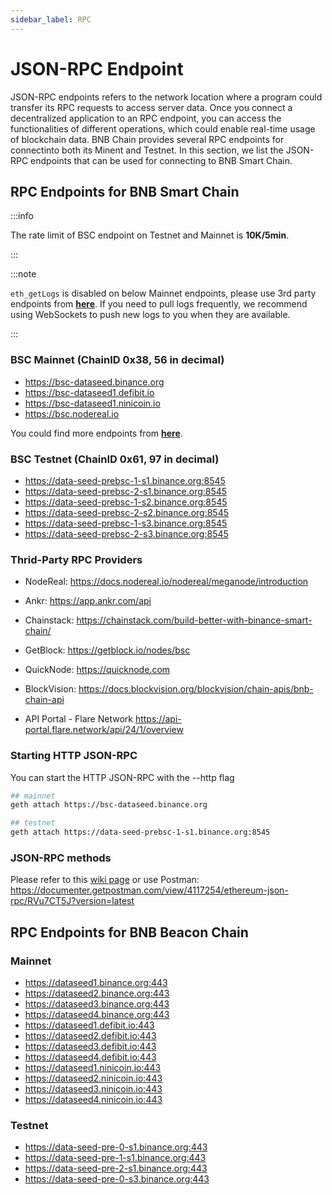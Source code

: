 ```yaml
---
sidebar_label: RPC
---
```


# JSON-RPC Endpoint

JSON-RPC endpoints refers to the network location where a program could transfer its RPC requests to access server data. Once you connect a decentralized application to an RPC endpoint, you can access the functionalities of different operations, which could enable real-time usage of blockchain data. BNB Chain provides several RPC endpoints for connectinto both its Minent and Testnet. In this section, we list the JSON-RPC endpoints that can be used for connecting to BNB Smart Chain.

## RPC Endpoints for BNB Smart Chain 

:::info

The rate limit of BSC endpoint on Testnet and Mainnet is **10K/5min**.

:::

:::note

`eth_getLogs` is disabled on below Mainnet endpoints, please use 3rd party endpoints from **[here](https://chainlist.org/chain/56)**.
If you need to pull logs frequently, we recommend using WebSockets to push new logs to you when they are available.

:::

### BSC Mainnet (ChainID 0x38, 56 in decimal)

* https://bsc-dataseed.binance.org
* https://bsc-dataseed1.defibit.io
* https://bsc-dataseed1.ninicoin.io
* https://bsc.nodereal.io

You could find more endpoints from **[here](https://chainlist.org/chain/56)**.

### BSC Testnet (ChainID 0x61, 97 in decimal)

* https://data-seed-prebsc-1-s1.binance.org:8545
* https://data-seed-prebsc-2-s1.binance.org:8545
* https://data-seed-prebsc-1-s2.binance.org:8545
* https://data-seed-prebsc-2-s2.binance.org:8545
* https://data-seed-prebsc-1-s3.binance.org:8545
* https://data-seed-prebsc-2-s3.binance.org:8545

### Thrid-Party RPC Providers

<!--* [Moralis](https://moralis.io/): <https://moralis.io/speedy-nodes/>-->

* NodeReal: <https://docs.nodereal.io/nodereal/meganode/introduction>

* Ankr: <https://app.ankr.com/api>

* Chainstack: <https://chainstack.com/build-better-with-binance-smart-chain/>

* GetBlock: <https://getblock.io/nodes/bsc>

* QuickNode: <https://quicknode.com>
  
* BlockVision: <https://docs.blockvision.org/blockvision/chain-apis/bnb-chain-api>

* API Portal - Flare Network <https://api-portal.flare.network/api/24/1/overview>

### Starting HTTP JSON-RPC

You can start the HTTP JSON-RPC with the --http flag
```bash
## mainnet
geth attach https://bsc-dataseed.binance.org

## testnet
geth attach https://data-seed-prebsc-1-s1.binance.org:8545
```

### JSON-RPC methods

Please refer to this [wiki page](https://github.com/ethereum/wiki/wiki/JSON-RPC) or use Postman: <https://documenter.getpostman.com/view/4117254/ethereum-json-rpc/RVu7CT5J?version=latest>

## RPC Endpoints for BNB Beacon Chain

### Mainnet

* https://dataseed1.binance.org:443
* https://dataseed2.binance.org:443
* https://dataseed3.binance.org:443
* https://dataseed4.binance.org:443
* https://dataseed1.defibit.io:443
* https://dataseed2.defibit.io:443
* https://dataseed3.defibit.io:443
* https://dataseed4.defibit.io:443
* https://dataseed1.ninicoin.io:443
* https://dataseed2.ninicoin.io:443
* https://dataseed3.ninicoin.io:443
* https://dataseed4.ninicoin.io:443

### Testnet

*  https://data-seed-pre-0-s1.binance.org:443
*  https://data-seed-pre-1-s1.binance.org:443
*  https://data-seed-pre-2-s1.binance.org:443
*  https://data-seed-pre-0-s3.binance.org:443

